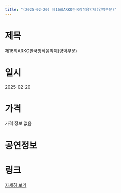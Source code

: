 ```yaml
---
title: "(2025-02-20) 제16회ARKO한국창작음악제(양악부문)"
---
```


# 제목
제16회ARKO한국창작음악제(양악부문)

# 일시
2025-02-20

# 가격
가격 정보 없음

# 공연정보
  
  


# 링크
[자세히 보기](https://www.sac.or.kr/site/main/show/show_view?SN=67212 "https://www.sac.or.kr/site/main/show/show_view?SN=67212")
